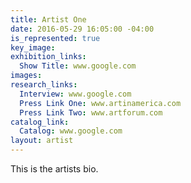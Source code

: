 ```yaml
---
title: Artist One
date: 2016-05-29 16:05:00 -04:00
is_represented: true
key_image: 
exhibition_links:
  Show Title: www.google.com
images: 
research_links:
  Interview: www.google.com
  Press Link One: www.artinamerica.com
  Press Link Two: www.artforum.com
catalog_link:
  Catalog: www.google.com
layout: artist
---
```


This is the artists bio.